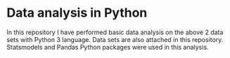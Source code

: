 # Data analysis in Python
In this repository I have performed basic data analysis on the above 2 data sets with Python 3 language. Data sets are also attached in this repository. Statsmodels and Pandas Python packages were used in this analysis.
